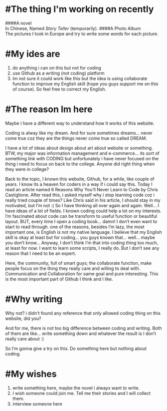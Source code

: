 #The thing I'm working on recently 
=======
####A novel  
In Chinese, Named *Story Teller* (temporarily).
####A Photo Album  
The pictures I took in Europe and try to write some words for each picture.

#My ides are
=======
1. do anything i can on this but not for coding
2. use Github as a writing (not coding) platform
3. Im not sure it could work like this but the idea is using collaborate function to improve my English skill (hope you guys support me on this of course). So feel free to correct my English.

#The reason Im here
=======
Maybe i have a different way to understand how it works of this website.

Coding is alway like my dream. And for sure sometimes dreams... never come true coz they are the things never come true so called DREAM.

I have a lot of ideas about design about art about website or something. BTW, my major was information management and e-commerce... its sort of something link with CODING but unfortunately i have never focused on the thing i need to focus on back to the college. Anyone did right thing when they were in college?

Back to the topic, I known this website, Github, for a while, like couple of years. I know its a heaven for coders in a way if i could say this. Today I read an article named 6 Reasons Why You’ll Never Learn to Code by Chris Castiglione. After read this, i asked myself why i stop learning code coz i really tried couple of times? Like Chris said in his article, I should stay in my motivated, but I’m not :( So I have thinking all over again and again. Well… I have ideas of a lot of fields. I known coding could help a lot on my interests. I’m fascinated about code can be transform to useful function or beautiful layout.
BUT, every time I open a coding book… damn! I don’t even want to start to read through. one of the reasons, besides I’m lazy, the most important one, is English is not my native language. I believe that my English skill is okay at least but for coding… you guys known that… well… maybe you don’t know…
Anyway, I don’t think I’m that into coding thing too much, at least for now. I want to learn some scripts, I really do. But I don’t see any reason that I need to be an expert.

Here, the community, full of smart guys; the collaborate function, make people focus on the thing they really care and willing to deal with.
Communication and Collaboration for same goal and pure interesting. This is the most important part of Github I think and I like.

#Why writing
=======
Why not? i didn’t found any reference that only allowed coding thing on this website, did you?

And for me, there is not too big difference between coding and writing. Both of them are like… write something down and whatever the result is I don’t really care about :) 

So I’m gonna give a try on this. Do something here but nothing about coding.   

#My wishes
=======
1. write something here, maybe the novel i always want to write.
2. I wish someone could join me. Tell me their stories and I will collect them.
3. interview someone here
